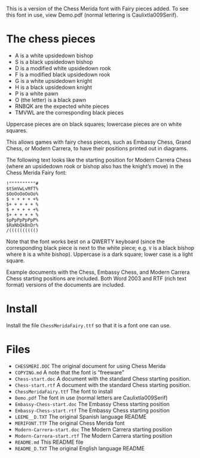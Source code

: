 This is a version of the Chess Merida font with Fairy pieces added.
To see this font in use, view Demo.pdf (normal lettering is 
Caulixtla009Serif).

# The chess pieces

* A is a white upsidedown bishop
* S is a black upsidedown bishop
* D is a modified white upsidedown rook
* F is a modified black upsidedown rook
* G is a white upsidedown knight
* H is a black upsidedown knight
* P is a white pawn
* O (the letter) is a black pawn
* RNBQK are the expected white pieces
* TMVWL are the corresponding black pieces

Uppercase pieces are on black squares; lowercase pieces are on white 
squares.

This allows games with fairy chess pieces, such as Embassy Chess, Grand 
Chess, or Modern Carrera, to have their positions printed out in diagrams.

The following text looks like the starting position for Modern Carrera 
Chess (where an upsidedown rook or bishop also has the knight’s move) in
the Chess Merida Fairy font:

```
!""""""""""#
$tSmVwLvMfT%
$OoOoOoOoOo%
$ + + + + +%
$+ + + + + %
$ + + + + +%
$+ + + + + %
$pPpPpPpPpP%
$RaNbQkBnDr%
/(((((((((()
```

Note that the font works best on a QWERTY keyboard (since the corresponding
black piece is next to the white piece; e.g. `V` is a black bishop where
`B` is a white bishop).  Uppercase is a dark square; lower case is a 
light square.

Example documents with the Chess, Embassy Chess, and Modern Carrera Chess
starting positions are included.  Both Word 2003 and RTF (rich text format)
versions of the documents are included.

# Install

Install the file `ChessMeridaFairy.ttf` so that it is a font one can use.

# Files

* `CHESSMERI.DOC` The original document for using Chess Merida
* `COPYING.md` A note that the font is “freeware”
* `Chess-start.doc` A document with the standard Chess starting position.
* `Chess-start.rtf` A document with the standard Chess starting position.
* `ChessMeridaFairy.ttf` The font to install
* `Demo.pdf` The font in use (normal letters are Caulixtla009Serif)
* `Embassy-Chess-start.doc` The Embassy Chess starting position
* `Embassy-Chess-start.rtf` The Embassy Chess starting position
* `LEEME__D.TXT` The original Spanish language README
* `MERIFONT.TTF` The original Chess Merida font
* `Modern-Carrera-start.doc` The Modern Carrera starting position
* `Modern-Carrera-start.rtf` The Modern Carrera starting position
* `README.md` This README file
* `README_D.TXT` The original English language README

